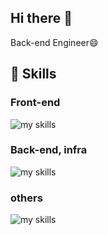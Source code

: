## Hi there 👋
Back-end Engineer😄
<!--
**riii111/riii111** is a ✨ _special_ ✨ repository because its `README.md` (this file) appears on your GitHub profile.

Here are some ideas to get you started:

- 🔭 I’m currently working on ...
- 🌱 I’m currently learning ...
- 👯 I’m looking to collaborate on ...
- 🤔 I’m looking for help with ...
- 💬 Ask me about ...
- 📫 How to reach me: ...
- 😄 Pronouns: ...
- ⚡ Fun fact: ...
-->

<!-- 参考→ https://qiita.com/mmnn/items/cf465d271171cba8bd51 -->

<!-- 1. GitHub usernameを変更 -->
<!-- <div align="right">
  <img src="https://komarev.com/ghpvc/?username=riii111" />
</div> -->

<!-- 3. 好きな技術スタックに変更 -->
<!-- ライトモート：theme=light, ダークモート：theme=dark -->
<!-- アイコンの選択肢一覧：https://arc.net/l/quote/zizyykfh -->
## 🌱 Skills
### Front-end
<img alt="my skills" src="https://skillicons.dev/icons?theme=dark&perline=7&i=js,ts,react,next,html,css,vue,nuxt" />

### Back-end, infra
<img alt="my skills" src="https://skillicons.dev/icons?theme=dark&perline=7&i=python,fastapi,django,nestjs,js,ts,aws" />

### others
<img alt="my skills" src="https://skillicons.dev/icons?theme=dark&perline=7&i=c,cpp" />

<!-- 4. GitHub usernameを変更, 2箇所 -->
<!-- ライトモート：theme=light, ダークモート：theme=vue-dark  -->
<!-- ## 🏃‍♀️ Activities
<div align="left"> 
  <img alt="Top Langs" height="170px" src="https://github-readme-stats.vercel.app/api?username=riii111&theme=vue-dark&layout=compact" />
  <img alt="github stats" height="170px" src="https://github-readme-stats.vercel.app/api/top-langs/?username=riii111&theme=vue-dark&layout=compact" />
</div> -->
